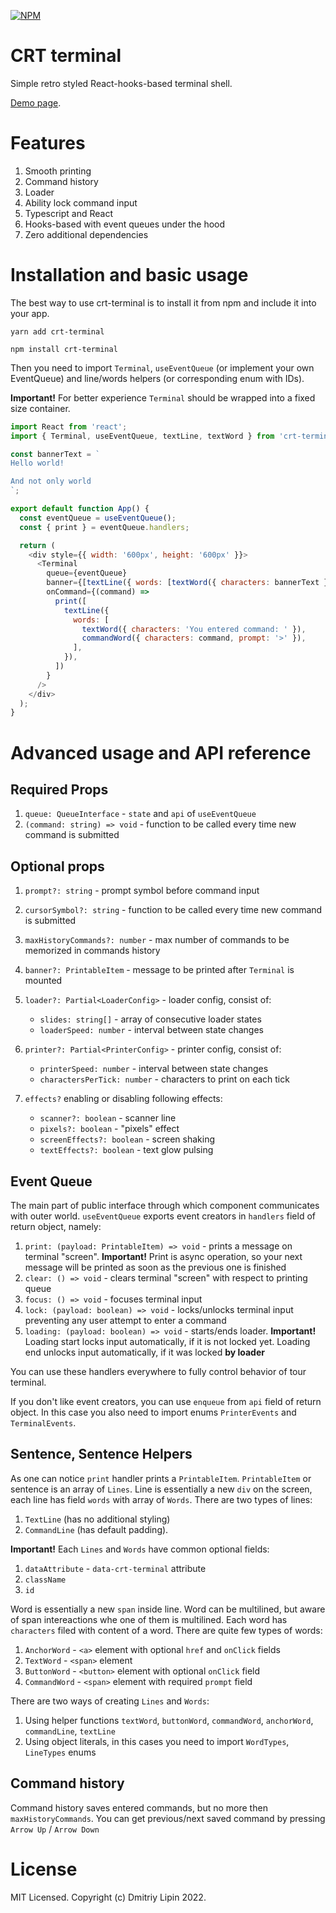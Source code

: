[![NPM](https://img.shields.io/npm/v/react-select.svg)](https://www.npmjs.com/package/crt-terminal)

# CRT terminal

Simple retro styled React-hooks-based terminal shell.

[Demo page](https://crt-terminal.vercel.app/).

# Features

1. Smooth printing
2. Command history
3. Loader
4. Ability lock command input
5. Typescript and React
6. Hooks-based with event queues under the hood
7. Zero additional dependencies

# Installation and basic usage

The best way to use crt-terminal is to install it from npm and include it into your app.

```
yarn add crt-terminal

npm install crt-terminal
```

Then you need to import `Terminal`, `useEventQueue` (or implement your own EventQueue) and line/words helpers (or corresponding enum with IDs).

**Important!** For better experience `Terminal` should be wrapped into a fixed size container.

```js
import React from 'react';
import { Terminal, useEventQueue, textLine, textWord } from 'crt-terminal';

const bannerText = `
Hello world!

And not only world
`;

export default function App() {
  const eventQueue = useEventQueue();
  const { print } = eventQueue.handlers;

  return (
    <div style={{ width: '600px', height: '600px' }}>
      <Terminal
        queue={eventQueue}
        banner={[textLine({ words: [textWord({ characters: bannerText })] })]}
        onCommand={(command) =>
          print([
            textLine({
              words: [
                textWord({ characters: 'You entered command: ' }),
                commandWord({ characters: command, prompt: '>' }),
              ],
            }),
          ])
        }
      />
    </div>
  );
}
```

# Advanced usage and API reference

## Required Props

1. `queue: QueueInterface` - `state` and `api` of `useEventQueue`
2. `(command: string) => void` - function to be called every time new command is submitted

## Optional props

1.  `prompt?: string` - prompt symbol before command input
2.  `cursorSymbol?: string` - function to be called every time new command is submitted
3.  `maxHistoryCommands?: number` - max number of commands to be memorized in commands history
4.  `banner?: PrintableItem` - message to be printed after `Terminal` is mounted
5.  `loader?: Partial<LoaderConfig>` - loader config, consist of:

    - `slides: string[]` - array of consecutive loader states
    - `loaderSpeed: number` - interval between state changes

6.  `printer?: Partial<PrinterConfig>` - printer config, consist of:

    - `printerSpeed: number` - interval between state changes
    - `charactersPerTick: number` - characters to print on each tick

7.  `effects?` enabling or disabling following effects:

    - `scanner?: boolean` - scanner line
    - `pixels?: boolean` - "pixels" effect
    - `screenEffects?: boolean` - screen shaking
    - `textEffects?: boolean` - text glow pulsing

## Event Queue

The main part of public interface through which component communicates with outer world. `useEventQueue` exports event creators in `handlers` field of return object, namely:

1. `print: (payload: PrintableItem) => void` - prints a message on terminal "screen". **Important!** Print is async operation, so your next message will be printed as soon as the previous one is finished
2. `clear: () => void` - clears terminal "screen" with respect to printing queue
3. `focus: () => void` - focuses terminal input
4. `lock: (payload: boolean) => void` - locks/unlocks terminal input preventing any user attempt to enter a command
5. `loading: (payload: boolean) => void` - starts/ends loader. **Important!** Loading start locks input automatically, if it is not locked yet. Loading end unlocks input automatically, if it was locked **by loader**

You can use these handlers everywhere to fully control behavior of tour terminal.

If you don't like event creators, you can use `enqueue` from `api` field of return object. In this case you also need to import enums `PrinterEvents` and `TerminalEvents`.

## Sentence, Sentence Helpers

As one can notice `print` handler prints a `PrintableItem`. `PrintableItem` or sentence is an array of `Lines`. Line is essentially a new `div` on the screen, each line has field `words` with array of `Words`. There are two types of lines:

1. `TextLine` (has no additional styling)
2. `CommandLine` (has default padding).

**Important!** Each `Lines` and `Words` have common optional fields:

1. `dataAttribute` - `data-crt-terminal` attribute
2. `className`
3. `id`

Word is essentially a new `span` inside line. Word can be multilined, but aware of span intereactions whe one of them is multilined. Each word has `characters` filed with content of a word. There are quite few types of words:

1. `AnchorWord` - `<a>` element with optional `href` and `onClick` fields
2. `TextWord` - `<span>` element
3. `ButtonWord` - `<button>` element with optional `onClick` field
4. `CommandWord` - `<span>` element with required `prompt` field

There are two ways of creating `Lines` and `Words`:

1. Using helper functions `textWord`, `buttonWord`, `commandWord`, `anchorWord`, `commandLine`, `textLine`
2. Using object literals, in this cases you need to import `WordTypes`, `LineTypes` enums

## Command history

Command history saves entered commands, but no more then `maxHistoryCommands`. You can get previous/next saved command by pressing `Arrow Up` / `Arrow Down`

# License

MIT Licensed. Copyright (c) Dmitriy Lipin 2022.
